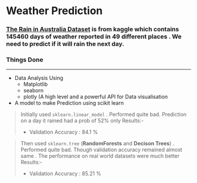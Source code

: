 # Weather Prediction 

### [The Rain in Australia Dataset](https://www.kaggle.com/jsphyg/weather-dataset-rattle-package) is from kaggle which contains 145460 days of weather reported in 49 different places . We need to predict if it will rain the next day.

### Things Done
-----

- Data Analysis Using 
    - Matplotlib
    - seaborn
    - plotly (A high level and a powerful API for Data visualisation 
- A model to make Prediction using scikit learn
> Initially used `sklearn.linear_model` . Performed quite bad. 
> Prediction on a day it rained had a prob of 52% only
> Results:-
> - Validation Accuracy : 84.1 %   


> Then used `sklearn.tree` (**RandomForests** and **Decison Trees**) . Performed quite bad. 
> Though validation accuracy remained almost same . The performance on real world datasets were much better
> Results:-
> - Validation Accuracy : 85.21 %  


